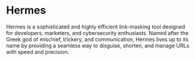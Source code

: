 # Hermes
Hermes is a sophisticated and highly efficient link-masking tool designed for developers, marketers, and cybersecurity enthusiasts. Named after the Greek god of mischief, trickery, and communication, Hermes lives up to its name by providing a seamless way to disguise, shorten, and manage URLs with speed and precision.
